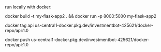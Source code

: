 run locally with docker:

docker build -t my-flask-app2 . && docker run -p 8000:5000 my-flask-app2

docker tag api us-central1-docker.pkg.dev/investmentbot-425621/docker-repo/api:1.0

docker push us-central1-docker.pkg.dev/investmentbot-425621/docker-repo/api:1.0